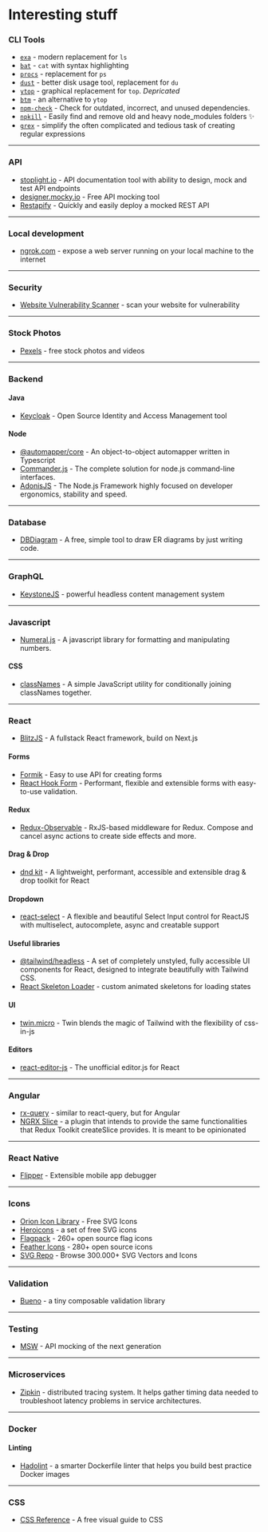 # Interesting stuff 

### CLI Tools
* [`exa`](https://github.com/ogham/exa) - modern replacement for `ls`
* [`bat`](https://github.com/sharkdp/bat) - `cat` with syntax highlighting
* [`procs`](https://github.com/dalance/procs) - replacement for `ps`
* [`dust`](https://github.com/bootandy/dust) - better disk usage tool, replacement for `du`
* [`ytop`](https://github.com/cjbassi/ytop) - graphical replacement for `top`. *Depricated*
* [`btm`](https://github.com/ClementTsang/bottom) - an alternative to `ytop`
* [`npm-check`](https://www.npmjs.com/package/npm-check) - Check for outdated, incorrect, and unused dependencies.
* [`npkill`](https://www.npmjs.com/package/npkill) - Easily find and remove old and heavy node_modules folders ✨
* [`grex`](https://github.com/pemistahl/grex) - simplify the often complicated and tedious task of creating regular expressions

---

### API
* [stoplight.io](stoplight.io) - API documentation tool with ability to design, mock and test API endpoints
* [designer.mocky.io](https://designer.mocky.io/) - Free API mocking tool
* [Restapify](https://restapify.vercel.app/) - Quickly and easily deploy a mocked REST API

---

### Local development
* [ngrok.com](https://ngrok.com/) - expose a web server running on your local machine to the internet

---

### Security
* [Website Vulnerability Scanner](https://pentest-tools.com/website-vulnerability-scanning/website-scanner) - scan your website for vulnerability

---

### Stock Photos
* [Pexels](https://www.pexels.com/) - free stock photos and videos

---

### Backend
#### Java
* [Keycloak](https://www.keycloak.org/) - Open Source Identity and Access Management tool

#### Node
* [@automapper/core](https://automapperts.netlify.app/) - An object-to-object automapper written in Typescript
* [Commander.js](https://github.com/tj/commander.js) - The complete solution for node.js command-line interfaces.
* [AdonisJS](https://preview.adonisjs.com/) - The Node.js Framework highly focused on developer ergonomics, stability and speed.

---

### Database
* [DBDiagram](https://dbdiagram.io/home) - A free, simple tool to draw ER diagrams by just writing code.

---

### GraphQL
* [KeystoneJS](https://next.keystonejs.com/) - powerful headless content management system

---

### Javascript

* [Numeral.js](http://numeraljs.com/) - A javascript library for formatting and manipulating numbers.


#### CSS
* [classNames](https://github.com/JedWatson/classnames) - A simple JavaScript utility for conditionally joining classNames together.

---

### React
* [BlitzJS](https://blitzjs.com/) - A fullstack React framework, build on Next.js

#### Forms
* [Formik](https://formik.org/) - Easy to use API for creating forms
* [React Hook Form](https://react-hook-form.com/) - Performant, flexible and extensible forms with easy-to-use validation.

#### Redux
* [Redux-Observable](https://redux-observable.js.org/) - RxJS-based middleware for Redux. Compose and cancel async actions to create side effects and more.

#### Drag & Drop
* [dnd kit](https://dndkit.com/) - A lightweight, performant, accessible and extensible drag & drop toolkit for React

#### Dropdown
* [react-select](https://react-select.com/home) - A flexible and beautiful Select Input control for ReactJS with multiselect, autocomplete, async and creatable support

#### Useful libraries
* [@tailwind/headless](https://github.com/tailwindlabs/headlessui/tree/develop/packages/%40headlessui-react) - A set of completely unstyled, fully accessible UI components for React, designed to integrate beautifully with Tailwind CSS.
* [React Skeleton Loader](https://github.com/henrykuzmick/react-skeleton-loader) - custom animated skeletons for loading states

#### UI
* [twin.micro](https://github.com/ben-rogerson/twin.macro) - Twin blends the magic of Tailwind with the flexibility of css-in-js

#### Editors
* [react-editor-js](https://github.com/Jungwoo-An/react-editor-js) - The unofficial editor.js for React

---

### Angular
* [rx-query](https://github.com/timdeschryver/rx-query) - similar to react-query, but for Angular
* [NGRX Slice](https://ngrx-slice.netlify.app/) - a plugin that intends to provide the same functionalities that Redux Toolkit createSlice provides. It is meant to be opinionated 

---

### React Native
* [Flipper](https://fbflipper.com/) - Extensible mobile app debugger

---

### Icons
* [Orion Icon Library](https://orioniconlibrary.com/) - Free SVG Icons
* [Heroicons](https://heroicons.dev/) - a set of free SVG icons
* [Flagpack](https://www.flagpack.xyz/) - 260+ open source flag icons
* [Feather Icons](https://feathericons.com/) - 280+ open source icons
* [SVG Repo](https://www.svgrepo.com/) - Browse 300.000+ SVG Vectors and Icons

---

### Validation
* [Bueno](https://github.com/philipnilsson/bueno) - a tiny composable validation library

---

### Testing
* [MSW](https://mswjs.io/) - API mocking of the next generation

---

### Microservices
* [Zipkin](https://zipkin.io/) - distributed tracing system. It helps gather timing data needed to troubleshoot latency problems in service architectures.

---

### Docker
#### Linting
* [Hadolint](https://github.com/hadolint/hadolint) - a smarter Dockerfile linter that helps you build best practice Docker images

---

### CSS
* [CSS Reference](https://cssreference.io/) - A free visual guide to CSS
